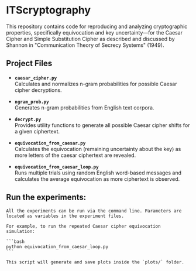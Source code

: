# ITScryptography
This repository contains code for reproducing and analyzing cryptographic properties, specifically equivocation and key uncertainty—for the Caesar Cipher and Simple Substitution Cipher as described and discussed by Shannon in "Communication Theory of Secrecy Systems" (1949). 

## Project Files

- **`caesar_cipher.py`**  
  Calculates and normalizes n-gram probabilities for possible Caesar cipher decryptions.

- **`ngram_prob.py`**  
  Generates n-gram probabilities from English text corpora.

- **`decrypt.py`**  
  Provides utility functions to generate all possible Caesar cipher shifts for a given ciphertext.

- **`equivocation_from_caesar.py`**  
  Calculates the equivocation (remaining uncertainty about the key) as more letters of the caesar ciphertext are revealed.

- **`equivocation_from_caesar_loop.py`**  
  Runs multiple trials using random English word-based messages and calculates the average equivocation as more ciphertext is observed.

## Run the experiments:
    All the experiments can be run via the command line. Parameters are located as variables in the experiment files.

    For example, to run the repeated Caesar cipher equivocation simulation:

    ```bash
    python equivocation_from_caesar_loop.py
    ```

    This script will generate and save plots inside the `plots/` folder.